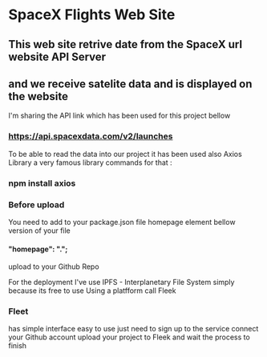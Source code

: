 # SpaceX Flights Web Site

## This web site retrive date from the SpaceX url website API Server
## and we receive satelite data and is displayed on the website

I'm sharing the API link which has been used for this project bellow
### https://api.spacexdata.com/v2/launches

To be able to read the data into our project it has been used also Axios Library
a very famous library
commands for that :
### npm install axios 

### Before upload 
You need to add to your package.json file homepage element bellow version of your file 
#### "homepage": ".";
upload to your Github Repo

For the deployment I've use IPFS - Interplanetary File System simply because its free to use
Using a platfform call Fleek 

### Fleet 
has simple interface easy to use just need to sign up  to the service connect your Github account
upload your project to Fleek and wait the process to finish

